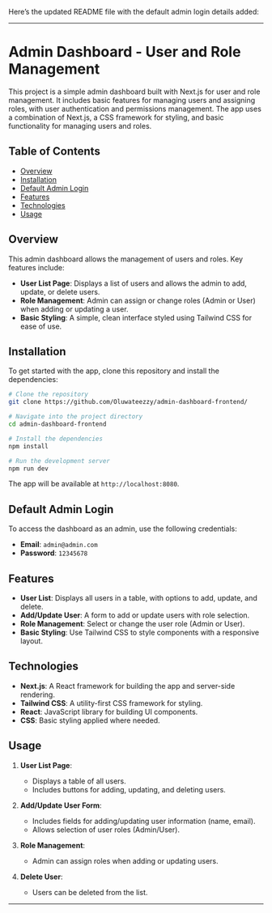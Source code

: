 Here’s the updated README file with the default admin login details added:

---

# Admin Dashboard - User and Role Management

This project is a simple admin dashboard built with Next.js for user and role management. It includes basic features for managing users and assigning roles, with user authentication and permissions management. The app uses a combination of Next.js, a CSS framework for styling, and basic functionality for managing users and roles.

## Table of Contents

- [Overview](#overview)
- [Installation](#installation)
- [Default Admin Login](#default-admin-login)
- [Features](#features)
- [Technologies](#technologies)
- [Usage](#usage)

## Overview

This admin dashboard allows the management of users and roles. Key features include:

- **User List Page**: Displays a list of users and allows the admin to add, update, or delete users.
- **Role Management**: Admin can assign or change roles (Admin or User) when adding or updating a user.
- **Basic Styling**: A simple, clean interface styled using Tailwind CSS for ease of use.

## Installation

To get started with the app, clone this repository and install the dependencies:

```bash
# Clone the repository
git clone https://github.com/Oluwateezzy/admin-dashboard-frontend/

# Navigate into the project directory
cd admin-dashboard-frontend

# Install the dependencies
npm install

# Run the development server
npm run dev
```

The app will be available at `http://localhost:8080`.

## Default Admin Login

To access the dashboard as an admin, use the following credentials:

- **Email**: `admin@admin.com`  
- **Password**: `12345678`

## Features

- **User List**: Displays all users in a table, with options to add, update, and delete.
- **Add/Update User**: A form to add or update users with role selection.
- **Role Management**: Select or change the user role (Admin or User).
- **Basic Styling**: Use Tailwind CSS to style components with a responsive layout.

## Technologies

- **Next.js**: A React framework for building the app and server-side rendering.
- **Tailwind CSS**: A utility-first CSS framework for styling.
- **React**: JavaScript library for building UI components.
- **CSS**: Basic styling applied where needed.

## Usage

1. **User List Page**:
   - Displays a table of all users.
   - Includes buttons for adding, updating, and deleting users.
   
2. **Add/Update User Form**:
   - Includes fields for adding/updating user information (name, email).
   - Allows selection of user roles (Admin/User).

3. **Role Management**:
   - Admin can assign roles when adding or updating users.

4. **Delete User**:
   - Users can be deleted from the list.

--- 

